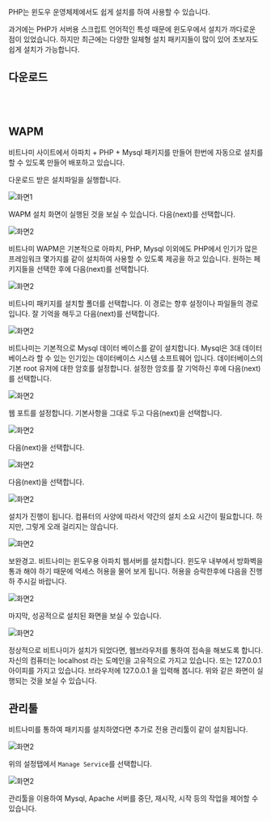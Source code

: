 PHP는 윈도우 운영체제에서도 쉽게 설치를 하여 사용할 수 있습니다.

과거에는 PHP가 서버용 스크립트 언어적인 특성 때문에 윈도우에서 설치가 까다로운 점이 있었습니다. 
하지만 최근에는 다양한 일체형 설치 패키지들이 많이 있어 초보자도 쉽게 설치가 가능합니다.

## 다운로드

<br><br>

## WAPM

비트나미 사이트에서 아파치 + PHP + Mysql 패키지를 만들어 한번에 자동으로 설치를 할 수 있도록 만들어 배포하고 있습니다.

다운로드 받은 설치파일을 실행합니다.

![화면1](./img/wapm_01.png) 

WAPM 설치 화면이 실행된 것을 보실 수 있습니다. 다음(next)를 선택합니다. 

![화면2](./img/wapm_02.png)

비트나미 WAPM은 기본적으로 아파치, PHP, Mysql 이외에도 PHP에서 인기가 많은 프레임워크 몇가지를 같이 설치하여 사용할 수 있도록 제공을 하고 있습니다. 원하는 페키지들을 선택한 후에 다음(next)를 선택합니다.

![화면2](./img/wapm_03.png)

비트나미 패키지를 설치할 폴더를 선택합니다. 이 경로는 향후 설정이나 파일들의 경로입니다. 잘 기억을 해두고 다음(next)를 선택합니다.

![화면2](./img/wapm_04.png)

비트나미는 기본적으로 Mysql 데이터 베이스를 같이 설치합니다. Mysql은 3대 데이터베이스라 할 수 있는 인기있는 데이터베이스 시스템 소프트웨어 입니다.
데이터베이스의 기본 root 유저에 대한 암호를 설정합니다. 설정한 암호를 잘 기억하신 후에 다음(next)를 선택합니다.

![화면2](./img/wapm_05.png)

웹 포트를 설정합니다. 기본사항을 그대로 두고 다음(next)을 선택합니다.

![화면2](./img/wapm_06.png)

다음(next)을 선택합니다.

![화면2](./img/wapm_07.png)

다음(next)을 선택합니다.

![화면2](./img/wapm_09.png)

설치가 진행이 됩니다. 컴퓨터의 사양에 따라서 약간의 설치 소요 시간이 필요합니다. 하지만, 그렇게 오래 걸리지는 않습니다.

![화면2](./img/wapm_10.png)

보완경고. 비트나미는 윈도우용 아파치 웹서버를 설치합니다. 윈도우 내부에서 방화벽을 통과 해야 하기 때문에 억세스 허용을 물어 보게 됩니다. 허용을 승락한후에 다음을 진행하 주시길 바랍니다. 

![화면2](./img/wapm_11.png)

마지막, 성공적으로 설치된 화면을 보실 수 있습니다.

![화면2](./img/wapm_12.png)

정상적으로 비트나미가 설치가 되었다면, 웹브라우저를 통하여 접속을 해보도록 합니다. 자신의 컴퓨터는 localhost 라는 도메인을 고유적으로 가지고 있습니다. 또는 127.0.0.1 아이피를 가지고 있습니다. 브라우저에 127.0.0.1 을 입력해 봅니다. 위와 같은 화면이 실행되는 것을 보실 수 있습니다.

## 관리툴
비트나미를 통하여 패키지를 설치하였다면 추가로 전용 관리툴이 같이 설치됩니다.

![화면2](./img/wapm_13.png)

위의 설정탭에서 `Manage Service`를 선택합니다.

![화면2](./img/wapm_14.png)

관리툴을 이용하여 Mysql, Apache 서버를 중단, 재시작, 시작 등의 작업을 제어할 수 있습니다.